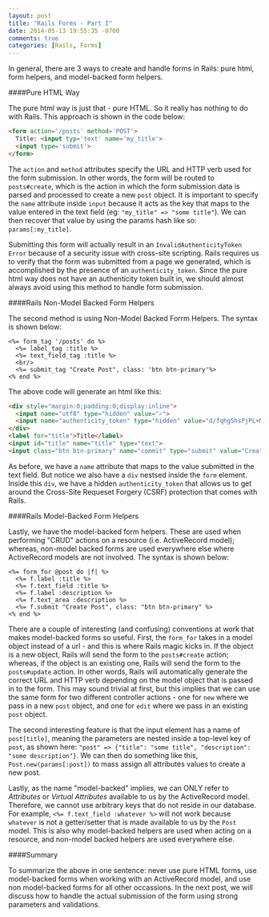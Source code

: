 ```yaml
---
layout: post
title: "Rails Forms - Part I"
date: 2014-05-13 19:55:35 -0700
comments: true
categories: [Rails, Forms]
---
```


In general, there are 3 ways to create and handle forms in Rails: pure html, form helpers, and model-backed form helpers. 

####Pure HTML Way

The pure html way is just that - pure HTML. So it really has nothing to do with Rails. This approach is shown in the code below:

```html Ex 1: Form Using Pure HTML
<form action='/posts' method='POST'>
  Title: <input typ='text' name='my_title'>
  <input type='submit'>
</form>
```

The `action` and `method` attributes specify the URL and HTTP verb used for the form submission. In other words, the form will be routed to `posts#create`, which is the action in which the form submission data is parsed and processed to create a new `post` object. It is important to specify the `name` attribute inside `input` because it acts as the key that maps to the value entered in the text field (eg: `"my_title" => "some title"`). We can then recover that value by using the params hash like so: `params[:my_title]`. 

Submitting this form will actually result in an `InvalidAuthenticityToken Error` because of a security issue with cross-site scripting. Rails requires us to verify that the form was submitted from a page we generated, which is accomplished by the presence of an `authenticity_token`. Since the pure html way does not have an authenticity token built in, we should almost always avoid using this method to handle form submission. 

####Rails Non-Model Backed Form Helpers

The second method is using Non-Model Backed Forrm Helpers. The syntax is shown below:

```erb Ex 2: Form Using Non-Model Backed Form Helpers
<%= form_tag '/posts' do %>
  <%= label_tag :title %>
  <%= text_field_tag :title %>
  <br/>
  <%= submit_tag "Create Post", class: 'btn btn-primary'%>
<% end %>  
```

The above code will generate an html like this:

```html Ex 3: HTML Generated Using Rails Form Helperes
<div style="margin:0;padding:0;display:inline">
  <input name="utf8" type="hidden" value="✓">
  <input name="authenticity_token" type="hidden" value="d/fqhgShsPjPL+Mxslr6fwj4rCbLVMkndsJ1M3DJPiY=">
</div>
<label for="title">Title</label>
<input id="title" name="title" type="text">
<input class="btn btn-primary" name="commit" type="submit" value="Create Post">
```

As before, we have a `name` attribute that maps to the value submitted in the text field. But notice we also have a `div` nestsed inside the `form` element. Inside this `div`, we have a hidden `authenticity_token` that allows us to get around the Cross-Site Requeset Forgery (CSRF) protection that comes with Rails. 

####Rails Model-Backed Form Helpers

Lastly, we have the model-backed form helpers. These are used when performing "CRUD" actions on a resource (i.e. ActiveRecord model); whereas, non-model backed forms are used everywhere else where ActiveRecord models are not involved. The syntax is shown below:

```erb Ex 4: Form Using Model-Backed Form Helpers
<%= form_for @post do |f| %>
  <%= f.label :title %>
  <%= f.text_field :title %>
  <%= f.label :description %>
  <%= f.text_area :description %>
  <%= f.submit "Create Post", class: "btn btn-primary" %>
<% end %>
```

There are a couple of interesting (and confusing) conventions at work that makes model-backed forms so useful. First, the `form_for` takes in a model object instead of a url - and this is where Rails magic kicks in. If the object is a new object, Rails will send the form to the `posts#create` action; whereas, if the object is an existing one, Rails will send the form to the `posts#update` action. In other words, Rails will automatically generate the correct URL and HTTP verb depending on the model object that is passed in to the form. This may sound trivial at first, but this implies that we can use the same form for two different controller actions - one for `new` where we pass in a new `post` object, and one for `edit` where we pass in an existing `post` object. 

The second interesting feature is that the input element has a name of `post[title]`, meaning the parameters are nested inside a top-level key of `post`, as shown here: `"post" => {"title": "some title", "description": "some description"}`. We can then do something like this, `Post.new(params[:post])` to mass assign all attributes values to create a new post. 

Lastly, as the name "model-backed" implies, we can ONLY refer to *Attributes* or *Virtual Attributes* available to us by the ActiveRecord model. Therefore, we cannot use arbitrary keys that do not reside in our database. For example, `<%= f.text_field :whatever %>` will not work because `whatever` is not a getter/setter that is made available to us by the `Post` model. This is also why model-backed helpers are used when acting on a resource, and non-model backed helpers are used everywhere else.     

####Summary

To summarize the above in one sentence: never use pure HTML forms, use model-backed forms when working with an ActiveRecord model, and use non model-backed forms for all other occassions. In the next post, we will discuss how to handle the actual submission of the form using strong parameters and validations. 







